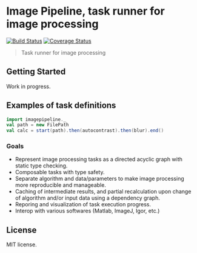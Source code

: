 # Image Pipeline, task runner for image processing

[![Build Status](https://travis-ci.org/hirokai/ImagePipelineNew.svg?branch=master)](https://travis-ci.org/hirokai/ImagePipelineNew)
[![Coverage Status](https://img.shields.io/coveralls/hirokai/ImagePipelineNew.svg)](https://coveralls.io/r/hirokai/ImagePipelineNew?branch=master)

> Task runner for image processing

## Getting Started

Work in progress.

## Examples of task definitions

```scala
import imagepipeline._
val path = new FilePath
val calc = start(path).then(autocontrast).then(blur).end()
```

### Goals

* Represent image processing tasks as a directed acyclic graph with static type checking.
* Composable tasks with type safety.
* Separate algorithm and data/parameters to make image processing more reproducible and manageable.
* Caching of intermediate results, and partial recalculation upon change of algorithm and/or input data using a dependency graph.
* Reporing and visualization of task execution progress.
* Interop with various softwares (Matlab, ImageJ, Igor, etc.)

## License
MIT license.